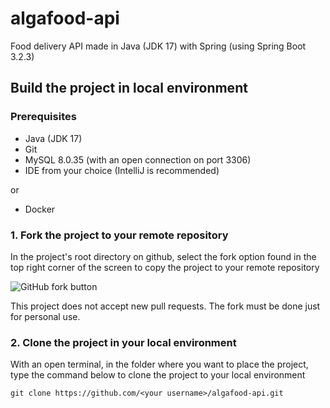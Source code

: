 # algafood-api

Food delivery API made in Java (JDK 17) with Spring (using Spring Boot 3.2.3)


## Build the project in local environment
### Prerequisites
- Java (JDK 17)
- Git
- MySQL 8.0.35 (with an open connection on port 3306) 
- IDE from your choice (IntelliJ is recommended)

or 

- Docker

### 1. Fork the project to your remote repository
In the project's root directory on github, select the fork option found in the top right corner of the screen to copy the project to your remote repository

![GitHub fork button](https://docs.github.com/assets/cb-40742/mw-1440/images/help/repository/fork-button.webp)

This project does not accept new pull requests. The fork must be done just for personal use.

### 2. Clone the project in your local environment
With an open terminal, in the folder where you want to place the project, type the command below to clone the project to your local environment
```
git clone https://github.com/<your username>/algafood-api.git
```
